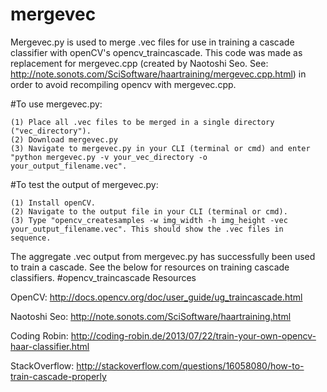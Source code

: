 mergevec
========

Mergevec.py is used to merge .vec files for use in training a cascade classifier with openCV's opencv_traincascade. This code was made as replacement for mergevec.cpp (created by Naotoshi Seo. See: http://note.sonots.com/SciSoftware/haartraining/mergevec.cpp.html) in order to avoid recompiling opencv with mergevec.cpp. 

#To use mergevec.py:

	(1) Place all .vec files to be merged in a single directory ("vec_directory").
	(2) Download mergevec.py
	(3) Navigate to mergevec.py in your CLI (terminal or cmd) and enter "python mergevec.py -v your_vec_directory -o your_output_filename.vec".

#To test the output of mergevec.py:

	(1) Install openCV.
	(2) Navigate to the output file in your CLI (terminal or cmd).
	(3) Type "opencv_createsamples -w img_width -h img_height -vec your_output_filename.vec". This should show the .vec files in sequence.

The aggregate .vec output from mergevec.py has successfully been used to train a cascade. See the below for resources on training cascade classifiers.
#opencv_traincascade Resources

OpenCV:
http://docs.opencv.org/doc/user_guide/ug_traincascade.html

Naotoshi Seo:
http://note.sonots.com/SciSoftware/haartraining.html

Coding Robin:
http://coding-robin.de/2013/07/22/train-your-own-opencv-haar-classifier.html

StackOverflow:
http://stackoverflow.com/questions/16058080/how-to-train-cascade-properly
